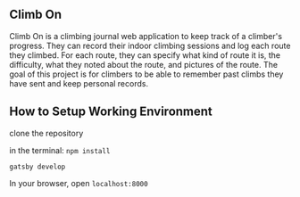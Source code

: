 ## Climb On
Climb On is a climbing journal web application to keep track of a climber's progress. They can record their indoor climbing sessions and log each route they climbed. For each route, they can specify what kind of route it is, the difficulty, what they noted about the route, and pictures of the route. The goal of this project is for climbers to be able to remember past climbs they have sent and keep personal records. 

## How to Setup Working Environment

clone the repository 

in the terminal: 
`npm install`

`gatsby develop`

In your browser, open `localhost:8000`
